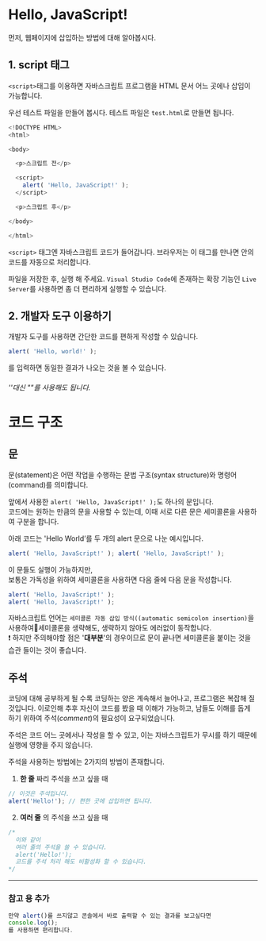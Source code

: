 # Hello, JavaScript!

먼저, 웹페이지에 삽입하는 방법에 대해 알아봅시다. 

## 1. script 태그
```<script>```태그를 이용하면 자바스크립트 프로그램을 HTML 문서 어느 곳에나 삽입이 가능합니다.   

우선 테스트 파일을 만들어 봅시다. 테스트 파일은 ```test.html```로 만들면 됩니다.
``` javascript
<!DOCTYPE HTML>
<html>

<body>

  <p>스크립트 전</p>

  <script>
    alert( 'Hello, JavaScript!' );
  </script>

  <p>스크립트 후</p>

</body>

</html>
```
```<script>``` 태그엔 자바스크립트 코드가 들어갑니다. 브라우저는 이 태그를 만나면 안의 코드를 자동으로 처리합니다. 

파일을 저장한 후, 실행 해 주세요. ```Visual Studio Code```에 존재하는 확장 기능인 ```Live Server```를 사용하면 좀 더 편리하게 실행할 수 있습니다.   

## 2. 개발자 도구 이용하기

개발자 도구를 사용하면 간단한 코드를 편하게 작성할 수 있습니다.
``` javascript
alert( 'Hello, world!' );
```
를 입력하면 동일한 결과가 나오는 것을 볼 수 있습니다.   
###### ''대신 ""를 사용해도 됩니다.   

# 코드 구조

## 문
문(statement)은 어떤 작업을 수행하는 문법 구조(syntax structure)와 명령어(command)를 의미합니다.   

앞에서 사용한 ```alert( 'Hello, JavaScript!' );```도 하나의 문입니다.    
코드에는 원하는 만큼의 문을 사용할 수 있는데, 이때 서로 다른 문은 세미콜론을 사용하여 구분을 합니다.   

아래 코드는 'Hello World’를 두 개의 alert 문으로 나눈 예시입니다.
``` javascript
alert( 'Hello, JavaScript!' ); alert( 'Hello, JavaScript!' );
```
이 문들도 실행이 가능하지만,   
보통은 가독성을 위하여 세미콜론을 사용하면 다음 줄에 다음 문을 작성합니다.
```javascript
alert( 'Hello, JavaScript!' );
alert( 'Hello, JavaScript!' );
```

자바스크립트 언어는 ```세미콜론 자동 삽입 방식((automatic semicolon insertion)```을 사용하여세미콜론을 생략해도, 생략하지 않아도 에러없이 동작합니다.   
❗ 하지만 주의해야할 점은 '__대부분__'의 경우이므로 문이 끝나면 세미콜론을 붙이는 것을 습관 들이는 것이 좋습니다.

## 주석
코딩에 대해 공부하게 될 수록 코딩하는 양은 계속해서 늘어나고, 프로그램은 복잡해 질 것입니다. 이로인해 추후 자신이 코드를 봤을 때 이해가 가능하고, 남들도 이해를 돕게 하기 위하여 주석(_comment_)의 필요성이 요구되었습니다.   

주석은 코드 어느 곳에서나 작성을 할 수 있고, 이는 자바스크립트가 무시를 하기 때문에 실행에 영향을 주지 않습니다.   

주석을 사용하는 방법에는 2가지의 방법이 존재합니다.

1. __한 줄__ 짜리 주석을 쓰고 싶을 때
``` javascript
// 이것은 주석입니다.
alert('Hello!'); // 편한 곳에 삽입하면 됩니다.
```

2. __여러 줄__ 의 주석을 쓰고 싶을 때
``` javascript
/*
  이와 같이
  여러 줄의 주석을 쓸 수 있습니다.
  alert('Hello!');
  코드를 주석 처리 해도 비활성화 할 수 있습니다.
*/
```

-----
### 참고 용 추가
``` js
만약 alert()를 쓰지않고 콘솔에서 바로 출력할 수 있는 결과를 보고싶다면
console.log();
를 사용하면 편리합니다.
```